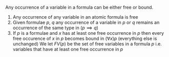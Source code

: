 Any occurrence of a variable in a formula can be either free or bound. 
1. Any occurrence of any variable in an atomic formula is free
2. Given formulae $p$, $q$ any occurrence of a variable in $p$ or $q$ remains an occurrence of the same type in $(p\implies q)$
3. If $p$ is a formulae and $x$ has at least one free occurrence in $p$ then every free occurence of $x$ in $p$ becomes bound in $(\forall x)p$ (everything else is unchanged)
We let $FV(p)$ be the set of free variables in a formula $p$ i.e. variables that have at least one free occurrence in $p$ 